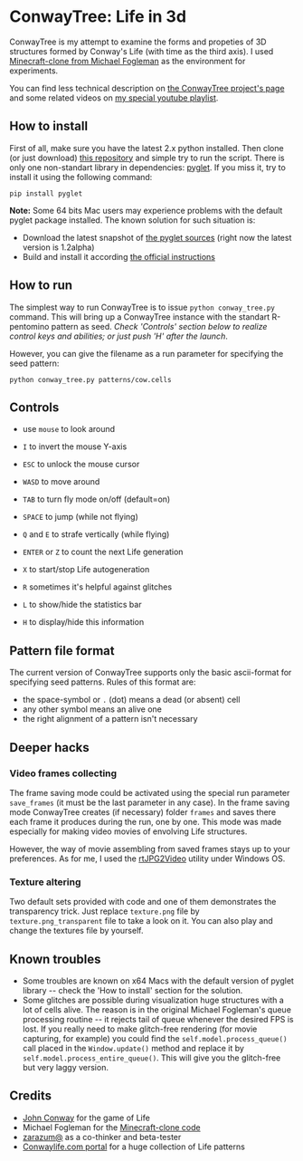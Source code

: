 ConwayTree: Life in 3d
======================

ConwayTree is my attempt to examine the forms and propeties of 3D structures formed by Conway's Life (with time as the third axis).
I used [Minecraft-clone from Michael Fogleman](https://github.com/fogleman/Minecraft) as the environment for experiments.

You can find less technical description on [the ConwayTree project's page](http://altsoph.com/projects/conwaytree/) and some related videos on [my special youtube playlist](http://www.youtube.com/playlist?list=PLDpCMqzwZGlFhCfQLzHNfDwCJQiTHibeU).

How to install
--------------

First of all, make sure you have the latest 2.x python installed.
Then clone (or just download) [this repository](https://github.com/altsoph/ConwayTree) and simple try to run the script.
There is only one non-standart library in dependencies: [pyglet](https://code.google.com/p/pyglet). 
If you miss it, try to install it using the following command:

```shell
pip install pyglet
```

**Note:** Some 64 bits Mac users may experience problems with the default pyglet package installed. The known solution for such situation is:
* Download the latest snapshot of [the  pyglet sources](https://code.google.com/p/pyglet) (right now the latest version is 1.2alpha)
* Build and install it according [the official instructions](http://www.pyglet.org/doc/programming_guide/installing_using_setup_py.html)

How to run
-----------

The simplest way to run ConwayTree is to issue `python conway_tree.py` command. 
This will bring up a ConwayTree instance with the standart R-pentomino pattern as seed. 
_Check 'Controls' section below to realize control keys and abilities; or just push 'H' after the launch_.

However, you can give the filename as a run parameter for specifying the seed pattern:
```shell
python conway_tree.py patterns/cow.cells
```

Controls
--------
* use `mouse`    to look around
* `I`            to invert the mouse Y-axis
* `ESC`          to unlock the mouse cursor

* `WASD`         to move around
* `TAB`          to turn fly mode on/off (default=on)
* `SPACE`        to jump (while not flying)
* `Q` and `E`      to strafe vertically (while flying)

* `ENTER` or `Z`   to count the next Life generation
* `X`            to start/stop Life autogeneration

* `R`            sometimes it's helpful against glitches
* `L`            to show/hide the statistics bar
* `H`            to display/hide this information

Pattern file format
-------------------
The current version of ConwayTree supports only the basic ascii-format for specifying seed patterns.
Rules of this format are:
* the space-symbol or `.` (dot) means a dead (or absent) cell
* any other symbol means an alive one
* the right alignment of a pattern isn't necessary


Deeper hacks
------------
### Video frames collecting

The frame saving mode could be activated using the special run parameter `save_frames` (it must be the last parameter in any case).
In the frame saving mode ConwayTree creates (if necessary) folder `frames` and saves there each frame it produces during the run, one by one.
This mode was made especially for making video movies of envolving Life structures.

However, the way of movie assembling from saved frames stays up to your preferences. As for me, I used the [rtJPG2Video](http://orbisvitae.com/software/rtjpg2video/) utility under Windows OS.

### Texture altering

Two default sets provided with code and one of them demonstrates the transparency trick.
Just replace `texture.png` file by `texture.png_transparent` file to take a look on it.
You can also play and change the textures file by yourself.


Known troubles
--------------
* Some troubles are known on x64 Macs with the default version of pyglet library -- check the 'How to install' section for the solution.
* Some glitches are possible during visualization huge structures with a lot of cells alive. The reason is in the original Michael Fogleman's queue processing routine -- it rejects tail of queue whenever the desired FPS is lost. If you really need to make glitch-free rendering (for movie capturing, for example) you could find the `self.model.process_queue()` call placed in the `Window.update()` method and replace it by `self.model.process_entire_queue()`. This will give you the glitch-free but very laggy version.

Credits
-------
* [John Conway](http://en.wikipedia.org/wiki/John_Horton_Conway) for the game of Life
* Michael Fogleman for the [Minecraft-clone code](https://github.com/fogleman/Minecraft)
* [zarazum@](https://twitter.com/zarazum) as a co-thinker and beta-tester
* [Conwaylife.com portal](http://www.conwaylife.com/) for a huge collection of Life patterns
